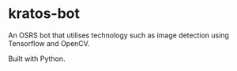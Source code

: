 # kratos-bot

An OSRS bot that utilises technology such as image detection using Tensorflow and OpenCV.

Built with Python.